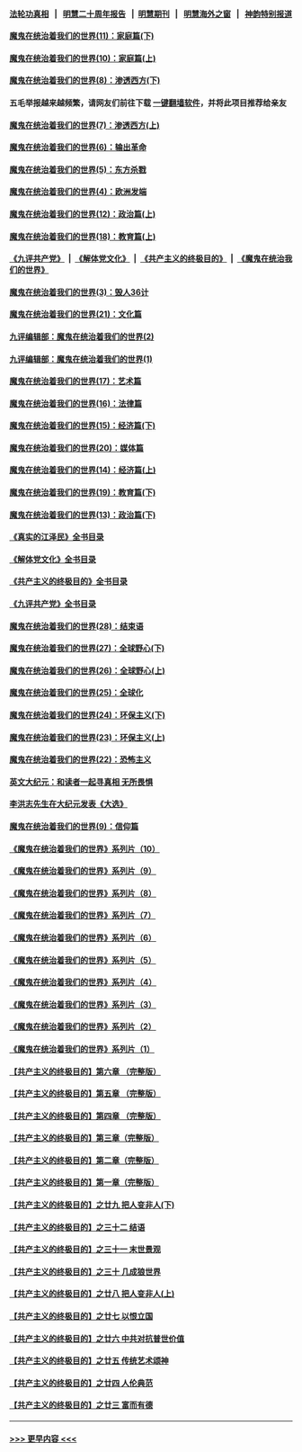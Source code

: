 #### [法轮功真相](https://github.com/gfw-breaker/truth/blob/master/README.md?t=0) &nbsp;&nbsp;|&nbsp;&nbsp; [明慧二十周年报告](https://github.com/gfw-breaker/mh-reports/blob/master/README.md?t=0) &nbsp;&nbsp;|&nbsp;&nbsp;[明慧期刊](https://github.com/gfw-breaker/mh-qikan) &nbsp;&nbsp;|&nbsp;&nbsp; [明慧海外之窗](https://github.com/gfw-breaker/mh-news/blob/master/README.md?t=0) &nbsp;&nbsp;|&nbsp;&nbsp; [神韵特别报道](https://github.com/gfw-breaker/mh-news/blob/master/shenyun.md?t=0)
#### [魔鬼在统治着我们的世界(11)：家庭篇(下)](../pages/nsc422/n10440961.md?t=12050350) 
#### [魔鬼在统治着我们的世界(10)：家庭篇(上)](../pages/nsc422/n10435448.md?t=12050350) 
#### [魔鬼在统治着我们的世界(8)：渗透西方(下)](../pages/nsc422/n10429603.md?t=12050350) 
#### 五毛举报越来越频繁，请网友们前往下载 [一键翻墙软件](https://github.com/gfw-breaker/ssr-accounts)，并将此项目推荐给亲友
#### [魔鬼在统治着我们的世界(7)：渗透西方(上)](../pages/nsc422/n10426013.md?t=12050350) 
#### [魔鬼在统治着我们的世界(6)：输出革命](../pages/nsc422/n10421536.md?t=12050350) 
#### [魔鬼在统治着我们的世界(5)：东方杀戮](../pages/nsc422/n10417707.md?t=12050350) 
#### [魔鬼在统治着我们的世界(4)：欧洲发端](../pages/nsc422/n10414890.md?t=12050350) 
#### [魔鬼在统治着我们的世界(12)：政治篇(上)](../pages/nsc422/n10444576.md?t=12050350) 
#### [魔鬼在统治着我们的世界(18)：教育篇(上)](../pages/nsc422/n10526970.md?t=12050350) 
#### [《九评共产党》](https://github.com/begood0513/9ping.md/blob/master/README.md) &nbsp;|&nbsp; [《解体党文化》](../../../../jtdwh.md/blob/master/README.md)  &nbsp;|&nbsp; [《共产主义的终极目的》](../../../../gczydzjmd.md/blob/master/README.md) &nbsp;|&nbsp; [《魔鬼在统治我们的世界》](../../../../mgztzwmdsj.md/blob/master/README.md) 
#### [魔鬼在统治着我们的世界(3)：毁人36计](../pages/nsc422/n10411583.md?t=12050350) 
#### [魔鬼在统治着我们的世界(21)：文化篇](../pages/nsc422/n10597706.md?t=12050350) 
#### [九评编辑部：魔鬼在统治着我们的世界(2)](../pages/nsc422/n10410036.md?t=12050350) 
#### [九评编辑部：魔鬼在统治着我们的世界(1)](../pages/nsc422/n10406825.md?t=12050350) 
#### [魔鬼在统治着我们的世界(17)：艺术篇](../pages/nsc422/n10499093.md?t=12050350) 
#### [魔鬼在统治着我们的世界(16)：法律篇](../pages/nsc422/n10485969.md?t=12050350) 
#### [魔鬼在统治着我们的世界(15)：经济篇(下)](../pages/nsc422/n10469975.md?t=12050350) 
#### [魔鬼在统治着我们的世界(20)：媒体篇](../pages/nsc422/n10586579.md?t=12050350) 
#### [魔鬼在统治着我们的世界(14)：经济篇(上)](../pages/nsc422/n10457370.md?t=12050350) 
#### [魔鬼在统治着我们的世界(19)：教育篇(下)](../pages/nsc422/n10564808.md?t=12050350) 
#### [魔鬼在统治着我们的世界(13)：政治篇(下)](../pages/nsc422/n10448270.md?t=12050350) 
#### [《真实的江泽民》全书目录](../pages/nsc422/n13721399.md?t=12050350) 
#### [《解体党文化》全书目录](../pages/nsc422/n13721157.md?t=12050350) 
#### [《共产主义的终极目的》全书目录](../pages/nsc422/n13721048.md?t=12050350) 
#### [《九评共产党》全书目录](../pages/nsc422/n13708085.md?t=12050350) 
#### [魔鬼在统治着我们的世界(28)：结束语](../pages/nsc422/n10936246.md?t=12050350) 
#### [魔鬼在统治着我们的世界(27)：全球野心(下)](../pages/nsc422/n10928319.md?t=12050350) 
#### [魔鬼在统治着我们的世界(26)：全球野心(上)](../pages/nsc422/n10900318.md?t=12050350) 
#### [魔鬼在统治着我们的世界(25)：全球化](../pages/nsc422/n10788205.md?t=12050350) 
#### [魔鬼在统治着我们的世界(24)：环保主义(下)](../pages/nsc422/n10695307.md?t=12050350) 
#### [魔鬼在统治着我们的世界(23)：环保主义(上)](../pages/nsc422/n10688613.md?t=12050350) 
#### [魔鬼在统治着我们的世界(22)：恐怖主义](../pages/nsc422/n10614727.md?t=12050350) 
#### [英文大纪元：和读者一起寻真相 无所畏惧](../pages/nsc422/n12542027.md?t=12050350) 
#### [李洪志先生在大纪元发表《大选》](../pages/nsc422/n12534746.md?t=12050350) 
#### [魔鬼在统治着我们的世界(9)：信仰篇](../pages/nsc422/n10432159.md?t=12050350) 
#### [《魔鬼在统治着我们的世界》系列片（10）](../pages/nsc422/n12292670.md?t=12050350) 
#### [《魔鬼在统治着我们的世界》系列片（9）](../pages/nsc422/n12290859.md?t=12050350) 
#### [《魔鬼在统治着我们的世界》系列片（8）](../pages/nsc422/n12287445.md?t=12050350) 
#### [《魔鬼在统治着我们的世界》系列片（7）](../pages/nsc422/n12283425.md?t=12050350) 
#### [《魔鬼在统治着我们的世界》系列片（6）](../pages/nsc422/n12282314.md?t=12050350) 
#### [《魔鬼在统治着我们的世界》系列片（5）](../pages/nsc422/n12281419.md?t=12050350) 
#### [《魔鬼在统治着我们的世界》系列片（4）](../pages/nsc422/n12274024.md?t=12050350) 
#### [《魔鬼在统治着我们的世界》系列片（3）](../pages/nsc422/n12271322.md?t=12050350) 
#### [《魔鬼在统治着我们的世界》系列片（2）](../pages/nsc422/n12269049.md?t=12050350) 
#### [《魔鬼在统治着我们的世界》系列片（1）](../pages/nsc422/n12267575.md?t=12050350) 
#### [【共产主义的终极目的】第六章 （完整版）](../pages/nsc422/n11428913.md?t=12050350) 
#### [【共产主义的终极目的】第五章 （完整版）](../pages/nsc422/n11428912.md?t=12050350) 
#### [【共产主义的终极目的】第四章 （完整版）](../pages/nsc422/n11428907.md?t=12050350) 
#### [【共产主义的终极目的】第三章（完整版）](../pages/nsc422/n11428848.md?t=12050350) 
#### [【共产主义的终极目的】第二章（完整版）](../pages/nsc422/n11428831.md?t=12050350) 
#### [【共产主义的终极目的】第一章（完整版）](../pages/nsc422/n11417651.md?t=12050350) 
#### [【共产主义的终极目的】之廿九 把人变非人(下)](../pages/nsc422/n11344140.md?t=12050350) 
#### [【共产主义的终极目的】之三十二 结语](../pages/nsc422/n11360535.md?t=12050350) 
#### [【共产主义的终极目的】之三十一 末世景观](../pages/nsc422/n11351129.md?t=12050350) 
#### [【共产主义的终极目的】之三十 几成狼世界](../pages/nsc422/n11348280.md?t=12050350) 
#### [【共产主义的终极目的】之廿八 把人变非人(上)](../pages/nsc422/n11340492.md?t=12050350) 
#### [【共产主义的终极目的】之廿七 以恨立国](../pages/nsc422/n11336944.md?t=12050350) 
#### [【共产主义的终极目的】之廿六 中共对抗普世价值](../pages/nsc422/n11324785.md?t=12050350) 
#### [【共产主义的终极目的】之廿五 传统艺术颂神](../pages/nsc422/n11296396.md?t=12050350) 
#### [【共产主义的终极目的】之廿四 人伦典范](../pages/nsc422/n11296397.md?t=12050350) 
#### [【共产主义的终极目的】之廿三 富而有德](../pages/nsc422/n11283598.md?t=12050350) 

----
#### [ >>> 更早内容 <<< ](../indexes/nsc422-earlier.md)
